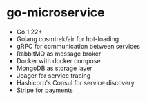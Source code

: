 # go-microservice
- Go 1.22+
- Golang cosmtrek/air for hot-loading
- gRPC for communication between services
- RabbitMQ as message broker
- Docker with docker compose
- MongoDB as storage layer
- Jeager for service tracing
- Hashicorp's Consul for service discovery
- Stripe for payments
